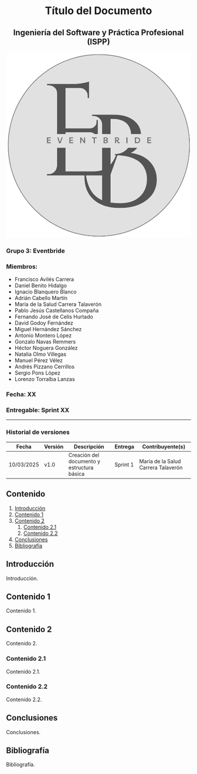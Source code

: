 # <center>Título del Documento</center>
## <center>Ingeniería del Software y Práctica Profesional (ISPP)</center>
<center><img src=".\img\Eventbride.png"></center>

### Grupo 3: Eventbride

### Miembros:
- Francisco Avilés Carrera
- Daniel Benito Hidalgo
- Ignacio Blanquero Blanco
- Adrián Cabello Martín
- María de la Salud Carrera Talaverón
- Pablo Jesús Castellanos Compaña
- Fernando José de Celis Hurtado
- David Godoy Fernández
- Miguel Hernández Sánchez
- Antonio Montero López
- Gonzalo Navas Remmers
- Héctor Noguera González
- Natalia Olmo Villegas
- Manuel Pérez Vélez
- Andrés Pizzano Cerrillos
- Sergio Pons López
- Lorenzo Torralba Lanzas

### Fecha: XX

### Entregable: Sprint XX

---

### Historial de versiones

| Fecha      | Versión | Descripción                                | Entrega  | Contribuyente(s)                    |
|------------|---------|--------------------------------------------|----------|-------------------------------------|
| 10/03/2025 | v1.0    | Creación del documento y estructura básica | Sprint 1 | María de la Salud Carrera Talaverón |

## Contenido
1. [Introducción](#intro)
2. [Contenido 1](#id1)
3. [Contenido 2](#id2)
    1. [Contenido 2.1](#id21)
    2. [Contenido 2.2](#id22)
4. [Conclusiones](#concl)
5. [Bibliografía](#bib)


<div id='intro'></div>

## Introducción

Introducción.

<div id='id1'></div>

## Contenido 1

Contenido 1.

<div id='id2'></div>

## Contenido 2

Contenido 2.

<div id='id21'></div>

### Contenido 2.1

Contenido 2.1.

<div id='id22'></div>

### Contenido 2.2

Contenido 2.2.

<div id='concl'></div>

## Conclusiones

Conclusiones.

<div id='bib'></div>

## Bibliografía

Bibliografía.